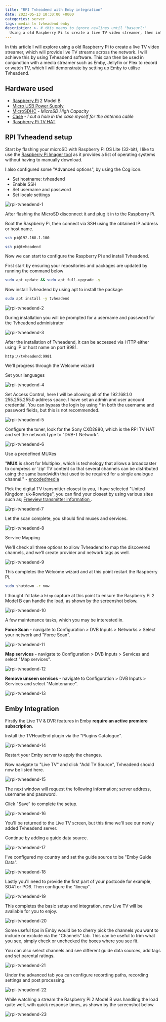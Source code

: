 ```yaml
---
title: "RPI Tvheadend with Emby integration"
date: 2023-05-13 10:30:00 +0000
categories: server
tags: media tv tvheadend emby 
description: >- # this means to ignore newlines until "baseurl:"
  Using a old Raspberry Pi to create a live TV video streamer, then integrate it with Emby.
---
```


In this article I will explore using a old Raspberry Pi to create a live TV video streamer, which will provide live TV streams across the network. I will achieve this by using Tvheadend software. This can then be used in conjunction with a media streamer such as Emby, Jellyfin or Plex to record or watch TV, which I will demonstrate by setting up Emby to utilise Tvheadend.

## Hardware used

* [Raspberry Pi](https://amzn.to/3BmhrDa) 2 Model B
* [Micro USB Power Supply](https://amzn.to/3MmjM7i)
* [MicroSDHC](https://amzn.to/3pzRz42) *- MicroSD High Capacity*
* [Case](https://amzn.to/42POWcF) *- I cut a hole in the case myself for the antenna cable*
* [Raspberry Pi TV HAT](https://amzn.to/3I81Evj)

## RPI Tvheadend setup

Start by flashing your microSD with Raspberry Pi OS Lite (32-bit), I like to use the [Raspberry Pi Imager tool](https://www.raspberrypi.com/software/) as it provides a list of operating systems without having to manually download.

I also configured some "Advanced options", by using the Cog icon.

* Set hostname: tvheadend
* Enable SSH
* Set username and password
* Set locale settings

![rpi-tvheadend-1](/assets/images/posts/rpi-tvheadend-1.png)

After flashing the MicroSD disconnect it and plug it in to the Raspberry Pi.

Boot the Raspberry Pi, then connect via SSH using the obtained IP address or host name.

```bash
ssh pi@192.168.1.100
```

```bash
ssh pi@tvheadend
```

Now we can start to configure the Raspberry Pi and install Tvheadend.

First start by ensuring your repositories and packages are updated by running the command below

```bash
sudo apt update && sudo apt full-upgrade -y
```

Now install Tvheadend by using apt to install the package

```bash
sudo apt install -y tvheadend
```

![rpi-tvheadend-2](/assets/images/posts/rpi-tvheadend-2.png)

During installation you will be prompted for a username and password for the Tvheadend administrator

![rpi-tvheadend-3](/assets/images/posts/rpi-tvheadend-3.png)

After the installation of Tvheadend, it can be accessed via HTTP either using IP or host name on port 9981.

```http
http://tvheadend:9981
```

We'll progress through the Welcome wizard

Set your languages

![rpi-tvheadend-4](/assets/images/posts/rpi-tvheadend-4.png)

Set Access Control, here I will be allowing all of the 192.168.1.0 255.255.255.0 address space. I have set an admin and user account credential. You can bypass the login by using * in both the username and password fields, but this is not recommended.

![rpi-tvheadend-5](/assets/images/posts/rpi-tvheadend-5.png)

Configure the tuner, look for the Sony CXD2880, which is the RPI TV HAT and set the network type to "DVB-T Network".

![rpi-tvheadend-6](/assets/images/posts/rpi-tvheadend-6.png)

Use a predefined MUXes

"**MUX** is short for Multiplex, which is technology that allows a broadcaster to compress or ‘zip’ TV content so that several channels can be distributed using the same bandwidth that used to be required for a single analogue channel." - [encodedmedia](https://www.encodedmedia.com/blog/what-is-a-mux-and-why-does-it-matter/)

Pick the digital TV transmitter closest to you, I have selected "United Kingdom: uk-Rowridge", you can find your closest by using various sites such as; [Freeview transmitter information ](https://www.freeview.co.uk/corporate/detailed-transmitter-information).

![rpi-tvheadend-7](/assets/images/posts/rpi-tvheadend-7.png)

Let the scan complete, you should find muxes and services.

![rpi-tvheadend-8](/assets/images/posts/rpi-tvheadend-8.png)

Service Mapping

We'll check all three options to allow Tvheadend to map the discovered channels, and we'll create provider and network tags as well.

![rpi-tvheadend-9](/assets/images/posts/rpi-tvheadend-9.png)

This completes the Welcome wizard and at this point restart the Raspberry Pi.

```bash
sudo shutdown -r now
```

I thought I'd take a `htop` capture at this point to ensure the Raspberry Pi 2 Model B can handle the load, as shown by the screenshot below.

![rpi-tvheadend-10](/assets/images/posts/rpi-tvheadend-10.png)

A few maintenance tasks, which you may be interested in.

**Force Scan** - navigate to Configuration > DVB Inputs > Networks > Select your network and "Force Scan".

![rpi-tvheadend-11](/assets/images/posts/rpi-tvheadend-11.png)

**Map services** - navigate to Configuration > DVB Inputs > Services and select "Map services". 

![rpi-tvheadend-12](/assets/images/posts/rpi-tvheadend-12.png)

**Remove unseen services** - navigate to Configuration > DVB Inputs > Services and select "Maintenance".

![rpi-tvheadend-13](/assets/images/posts/rpi-tvheadend-13.png)

## Emby Integration

Firstly the Live TV & DVR features in Emby **require an active premiere subscription**.

Install the TVHeadEnd plugin via the "Plugins Catalogue".

![rpi-tvheadend-14](/assets/images/posts/rpi-tvheadend-14.png)

Restart your Emby server to apply the changes.

Now navigate to "Live TV" and click "Add TV Source", Tvheadend should now be listed here.

![rpi-tvheadend-15](/assets/images/posts/rpi-tvheadend-15.png)

The next window will request the following information; server address, username and password.

Click "Save" to complete the setup.

![rpi-tvheadend-16](/assets/images/posts/rpi-tvheadend-16.png)

You'll be returned to the Live TV screen, but this time we'll see our newly added Tvheadend server.

Continue by adding a guide data source.

![rpi-tvheadend-17](/assets/images/posts/rpi-tvheadend-17.png)

I've configured my country and set the guide source to be "Emby Guide Data".

![rpi-tvheadend-18](/assets/images/posts/rpi-tvheadend-18.png)

Lastly you'll need to provide the first part of your postcode for example; SO41 or PO6. Then configure the "lineup".

![rpi-tvheadend-19](/assets/images/posts/rpi-tvheadend-19.png)

This completes the basic setup and integration, now Live TV will be available for you to enjoy.

![rpi-tvheadend-20](/assets/images/posts/rpi-tvheadend-20.png)

Some useful tips in Emby would be to cherry pick the channels you want to include or exclude via the "Channels" tab. This can be useful to trim what you see, simply check or unchecked the boxes where you see fit.

You can also select channels and see different guide data sources, add tags and set parental ratings.

![rpi-tvheadend-21](/assets/images/posts/rpi-tvheadend-21.png)

Under the advanced tab you can configure recording paths, recording settings and post processing.

![rpi-tvheadend-22](/assets/images/posts/rpi-tvheadend-22.png)

While watching a stream the Raspberry Pi 2 Model B was handling the load quite well, with quick response times, as shown by the screenshot below.

![rpi-tvheadend-23](/assets/images/posts/rpi-tvheadend-23.png)
